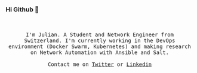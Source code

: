 ### Hi Github 👋

<p align="center">
  <br><br>
  <samp>
I'm Julian. A Student and Network Engineer from Switzerland. I'm currently working in the DevOps environment (Docker Swarm, Kubernetes) and making research on Network Automation with Ansible and Salt. 
     <br><br>Contact me on <a href="https://twitter.com/jklaiber">Twitter</a> or <a href="https://linkedin.com/in/julianklaiber">Linkedin</a>
  </samp>
</p>
